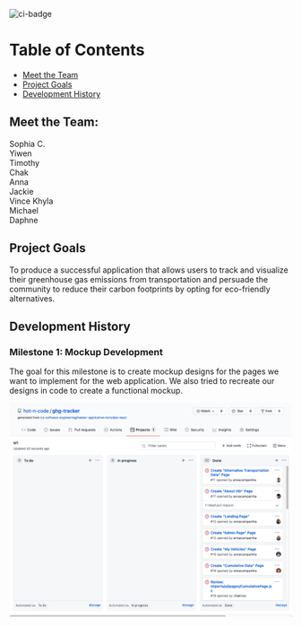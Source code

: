 ![ci-badge](https://github.com/ics-software-engineering/meteor-application-template-react/workflows/ci-meteor-application-template-react/badge.svg)

# Table of Contents
* [Meet the Team](#meet-the-team)
* [Project Goals](#project-goals)
* [Development History](#development-history)

## Meet the Team:
Sophia C. <br />
Yiwen <br />
Timothy <br />
Chak <br />
Anna <br />
Jackie <br />
Vince Khyla <br />
Michael <br />
Daphne <br />

## Project Goals
To produce a successful application that allows users to track and visualize their greenhouse gas emissions from transportation and persuade the community to reduce 
their carbon footprints by opting for eco-friendly alternatives. 

## Development History
### Milestone 1: Mockup Development
The goal for this milestone is to create mockup designs for the pages we want to implement for the web application. We also tried to recreate our designs in code to create a functional mockup.

![](images/milestone1.png)
